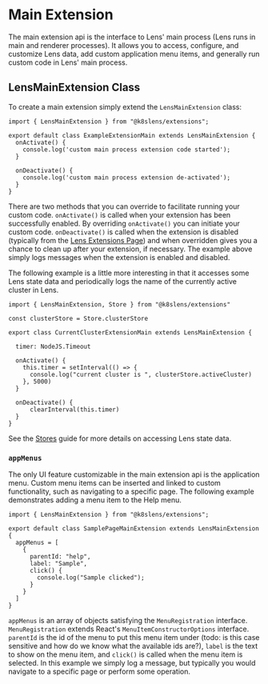 # Main Extension

The main extension api is the interface to Lens' main process (Lens runs in main and renderer processes). It allows you to access, configure, and customize Lens data, add custom application menu items, and generally run custom code in Lens' main process.

## LensMainExtension Class

To create a main extension simply extend the `LensMainExtension` class:

```
import { LensMainExtension } from "@k8slens/extensions";

export default class ExampleExtensionMain extends LensMainExtension {
  onActivate() {
    console.log('custom main process extension code started');
  }

  onDeactivate() {
    console.log('custom main process extension de-activated');
  }
}
```

There are two methods that you can override to facilitate running your custom code. `onActivate()` is called when your extension has been successfully enabled. By overriding `onActivate()` you can initiate your custom code. `onDeactivate()` is called when the extension is disabled (typically from the [Lens Extensions Page]()) and when overridden gives you a chance to clean up after your extension, if necessary. The example above simply logs messages when the extension is enabled and disabled. 

The following example is a little more interesting in that it accesses some Lens state data and periodically logs the name of the currently active cluster in Lens.

```
import { LensMainExtension, Store } from "@k8slens/extensions"

const clusterStore = Store.clusterStore

export class CurrentClusterExtensionMain extends LensMainExtension {

  timer: NodeJS.Timeout

  onActivate() {
    this.timer = setInterval(() => {
      console.log("current cluster is ", clusterStore.activeCluster)
    }, 5000)
  }

  onDeactivate() {
      clearInterval(this.timer)
  }
}
```

See the [Stores]() guide for more details on accessing Lens state data.

### `appMenus`

The only UI feature customizable in the main extension api is the application menu. Custom menu items can be inserted and linked to custom functionality, such as navigating to a specific page. The following example demonstrates adding a menu item to the Help menu.

```
import { LensMainExtension } from "@k8slens/extensions";

export default class SamplePageMainExtension extends LensMainExtension {
  appMenus = [
    {
      parentId: "help",
      label: "Sample",
      click() {
        console.log("Sample clicked");
      }
    }
  ]
}
```

`appMenus` is an array of objects satisfying the `MenuRegistration` interface. `MenuRegistration` extends React's `MenuItemConstructorOptions` interface. `parentId` is the id of the menu to put this menu item under (todo: is this case sensitive and how do we know what the available ids are?), `label` is the text to show on the menu item, and `click()` is called when the menu item is selected. In this example we simply log a message, but typically you would navigate to a specific page or perform some operation. 